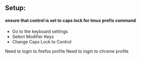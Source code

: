 ## Setup:

#### ensure that control is set to caps lock for tmux prefix command
- Go to the keyboard settings
- Select Modifier Keys
- Change Caps Lock to Control

Need to login to firefox profile
Need to login to chrome profile
